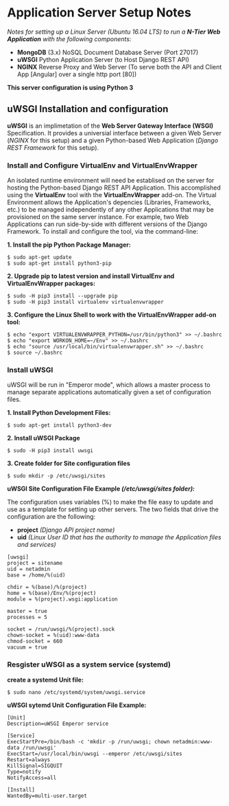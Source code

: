 # Application Server Setup Notes
*Notes for setting up a Linux Server (Ubuntu 16.04 LTS) to run a **N-Tier Web Application** with the following components:*
* **MongoDB** (3.x) NoSQL Document Database Server (Port 27017)
* **uWSGI** Python Application Server (to Host Django REST API)
* **NGINX** Reverse Proxy and Web Server (To serve both the API and Client App [Angular] over a single http port [80])

**This server configuration is using Python 3**

## uWSGI Installation and configuration
**uWSGI** is an implimetation of the **Web Server Gateway Interface (WSGI)** Specification. It provides a universial interface 
between a given Web Server (*NGINX* for this setup) and a given Python-based Web Application (*Django REST Framework* 
for this setup).

### Install and Configure VirtualEnv and VirtualEnvWrapper
An isolated runtime environment will need be establised on the server for hosting the Python-based Django REST API Application.  This accomplished using the **VirtualEnv** tool with the **VirtualEnvWrapper** add-on.  The Virtual Environment allows the Application's depencies (Libraries, Frameworks, etc.) to be managed independently of any other Applications that may be provisioned on the same server instance. For example, two Web Applications can run side-by-side with different versions of the Django Framework. To install and configure the tool, via the command-line:

**1. Install the pip Python Package Manager:**
```
$ sudo apt-get update
$ sudo apt-get install python3-pip
```

**2. Upgrade pip to latest version and install VirtualEnv and VirtualEnvWrapper packages:**
```
$ sudo -H pip3 install --upgrade pip
$ sudo -H pip3 install virtualenv virtualenvwrapper
```

**3. Configure the Linux Shell to work with the VirtualEnvWrapper add-on tool:**
```
$ echo "export VIRTUALENVWRAPPER_PYTHON=/usr/bin/python3" >> ~/.bashrc
$ echo "export WORKON_HOME=~/Env" >> ~/.bashrc
$ echo "source /usr/local/bin/virtualenvwrapper.sh" >> ~/.bashrc
$ source ~/.bashrc
```
### Install uWSGI
uWSGI will be run in "Emperor mode", which allows a master process to manage separate applications automatically given a set of configuration files.

**1. Install Python Development Files:**
```
$ sudo apt-get install python3-dev
```
**2. Install uWSGI Package**
```
$ sudo -H pip3 install uwsgi
```
**3. Create folder for Site configuration files**
```
$ sudo mkdir -p /etc/uwsgi/sites
```
**uWSGI Site Configuration File Example *(/etc/uwsgi/sites folder):***

The configuration uses variables (%) to make the file easy to update and use as a template for setting up other servers.  The two fields that drive the configuration are the following: 

* **project** *(Django API project name)* 
* **uid** *(Linux User ID that has the authority to manage the Application files and services)*

```
[uwsgi]
project = sitename
uid = netadmin
base = /home/%(uid)

chdir = %(base)/%(project)
home = %(base)/Env/%(project)
module = %(project).wsgi:application

master = true
processes = 5

socket = /run/uwsgi/%(project).sock
chown-socket = %(uid):www-data
chmod-socket = 660
vacuum = true
```

### Resgister uWSGI as a system service (systemd)

**create a systemd Unit file:**
```
$ sudo nano /etc/systemd/system/uwsgi.service
```

**uWSGI sytemd Unit Configuration File Example:**
```
[Unit]
Description=uWSGI Emperor service

[Service]
ExecStartPre=/bin/bash -c 'mkdir -p /run/uwsgi; chown netadmin:www-data /run/uwsgi'
ExecStart=/usr/local/bin/uwsgi --emperor /etc/uwsgi/sites
Restart=always
KillSignal=SIGQUIT
Type=notify
NotifyAccess=all

[Install]
WantedBy=multi-user.target
```
